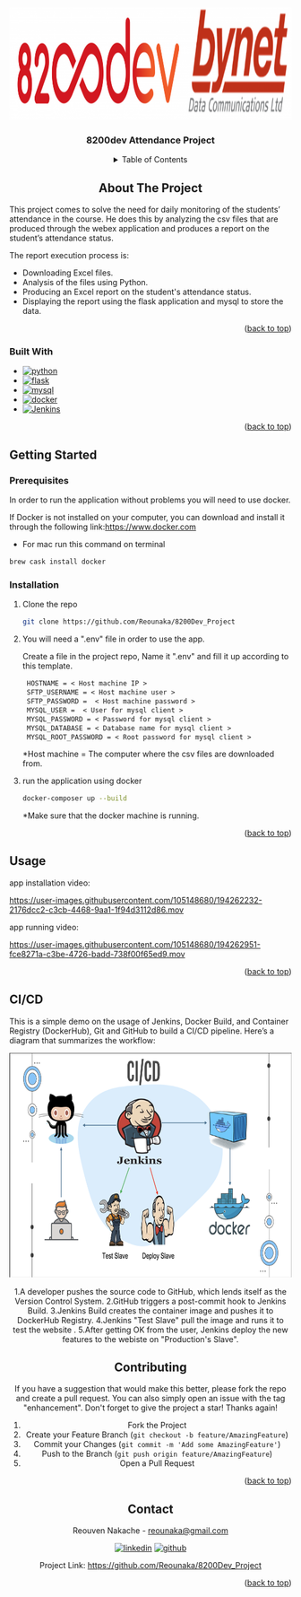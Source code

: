 <!-- Improved compatibility of back to top link: See: https://github.com//Reounaka/8200Dev_Project/pull/73 -->
<a name="readme-top"></a>
<!-- PROJECT LOGO -->
<br />
<div align="center">
  <a href="[https://github.com/Reounaka/8200Dev_Project]">
    <img src="https://github.com/Reounaka/8200Dev_Project/blob/main/static/group_22_010.png" alt="Logo" width="1000" height="200">
  </a>

<h3 align="center">8200dev Attendance Project</h3>



<!-- TABLE OF CONTENTS -->
<details>
  <summary>Table of Contents</summary>
  <ol>
    <li><a href="#about-the-project">About The Project</a>
    <li><a href="#built-with">Built With</a></li>
    <li><a href="#getting-started">Getting Started</a>
    <li><a href="#prerequisites">Prerequisites</a></li>
    <li><a href="#installation">Installation</a></li>
    <li><a href="#usage">Usage</a></li>
    <li><a href="#contributing">Contributing</a></li>
    <li><a href="#contact">Contact</a></li>
  </ol>
</details>



<!-- ABOUT THE PROJECT -->
## About The Project
<div align="left">
This project comes to solve the need for daily monitoring of the students’ attendance in the course. He does this by analyzing the csv files that are produced through the webex application and produces a report on the student’s attendance status.
  
  
The report execution process is:
- Downloading Excel files.
- Analysis of the files using Python.
- Producing an Excel report on the student's attendance status.
- Displaying the report using the flask application and  mysql to store the data. 
<p align="right">(<a href="#readme-top">back to top</a>)</p>



### Built With

* [![python][python.js]][python-url]
* [![flask][flask.js]][flask-url]
* [![mysql][mysql.js]][mysql-url]
* [![docker][docker.js]][docker-url]
* [![Jenkins][Jenkins.js]][Jenkins-url]

<p align="right">(<a href="#readme-top">back to top</a>)</p>



<!-- GETTING STARTED -->
## Getting Started

  

### Prerequisites

In order to run the application without problems you will need to use docker.
  
If Docker is not installed on your computer, you can download and install it through the following link:https://www.docker.com
  
  * For mac run this command on terminal
  ```sh
brew cask install docker
  ```

### Installation

1. Clone the repo
   ```sh
   git clone https://github.com/Reounaka/8200Dev_Project
   ```
2. You will need a ".env" file in order to use the app.
   
   Create a file in the project repo, Name it ".env" and fill it up according to this template. 
  
   ```env
    HOSTNAME = < Host machine IP >
    SFTP_USERNAME = < Host machine user > 
    SFTP_PASSWORD =  < Host machine password > 
    MYSQL_USER =  < User for mysql client > 
    MYSQL_PASSWORD = < Password for mysql client >
    MYSQL_DATABASE = < Database name for mysql client >
    MYSQL_ROOT_PASSWORD = < Root password for mysql client >
   ```
   *Host machine = The computer where the csv files are downloaded from.
  
3. run the application using docker
   ```sh
   docker-composer up --build
   ```
   *Make sure that the docker machine is running.

<p align="right">(<a href="#readme-top">back to top</a>)</p>



<!-- USAGE EXAMPLES -->
## Usage
  
  app installation video: 
  
https://user-images.githubusercontent.com/105148680/194262232-2176dcc2-c3cb-4468-9aa1-1f94d3112d86.mov

    
  app running video:

https://user-images.githubusercontent.com/105148680/194262951-fce8271a-c3be-4726-badd-738f00f65ed9.mov



<p align="right">(<a href="#readme-top">back to top</a>)</p>

  
<!-- CI/CD -->
## CI/CD
  This is a simple demo on the usage of Jenkins, Docker Build, and Container Registry (DockerHub), Git and GitHub to build a CI/CD pipeline.
  Here’s a diagram that summarizes the workflow:
  
  <div align="center">
  <a href="[https://github.com/Reounaka/8200Dev_Project]">
    <img src="https://github.com/Reounaka/8200Dev_Project/blob/main/static/Screenshot%202022-12-05%20at%2013.09.49.png" alt="Logo" width="1000" height="400">
  </a>
    
1.A developer pushes the source code to GitHub, which lends itself as the Version Control System.
2.GitHub triggers a post-commit hook to Jenkins Build.
3.Jenkins Build creates the container image and pushes it to DockerHub Registry.
4.Jenkins "Test Slave" pull the image and runs it to test the website .
5.After getting OK from the user, Jenkins deploy the new features to the webiste on "Production's Slave".

<!-- CONTRIBUTING -->
## Contributing

If you have a suggestion that would make this better, please fork the repo and create a pull request. You can also simply open an issue with the tag "enhancement".
Don't forget to give the project a star! Thanks again!

1. Fork the Project
2. Create your Feature Branch (`git checkout -b feature/AmazingFeature`)
3. Commit your Changes (`git commit -m 'Add some AmazingFeature'`)
4. Push to the Branch (`git push origin feature/AmazingFeature`)
5. Open a Pull Request

<p align="right">(<a href="#readme-top">back to top</a>)</p>



<!-- CONTACT -->
## Contact

Reouven Nakache - reounaka@gmail.com  
  
 [![linkedin][linkedin.shield]][linkedin-url]      [![github][github.shield]][github-url]
  
  
Project Link: https://github.com/Reounaka/8200Dev_Project
  

<p align="right">(<a href="#readme-top">back to top</a>)</p>



<!-- MARKDOWN LINKS & IMAGES -->
<!-- https://www.markdownguide.org/basic-syntax/#reference-style-links -->
[python.js]: https://img.shields.io/badge/PYTHON-000000?style=for-the-badge&logo=python&logoColor=blue
[python-url]: https://www.python.org
[flask.js]: https://img.shields.io/badge/flask-critical?style=for-the-badge&logo=flask&logoColor=white
[flask-url]: https://flask.palletsprojects.com/en/2.2.x/
[mysql.js]: https://img.shields.io/badge/mysql-yellow?style=for-the-badge&logo=mysql&logoColor=white
[mysql-url]: https://www.mysql.com
[docker.js]: https://shields.io/badge/docker-blue?style=for-the-badge&logo=docker&logoColor=white
[docker-url]: https://www.docker.com
[linkedin-url]: https://www.linkedin.com/in/reouven/
[linkedin.shield]:https://img.shields.io/badge/LinkedIn-0077B5?style=for-the-badge&logo=linkedin&logoColor=white
[github-url]: https://github.com/Reounaka/
[github.shield]: https://img.shields.io/badge/GitHub-100000?style=for-the-badge&logo=github&logoColor=white
[Jenkins.js]: https://shields.io/badge/jenkins-orange?style=for-the-badge&logo=jenkins&logoColor=black
[Jenkins-url]: https://www.jenkins.io/

